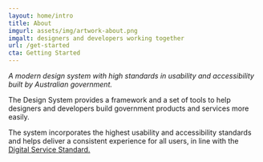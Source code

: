 ```yaml
---
layout: home/intro
title: About
imgurl: assets/img/artwork-about.png
imgalt: designers and developers working together
url: /get-started
cta: Getting Started
---
```


*A modern design system with high standards in usability and accessibility built by Australian government.*

The Design System provides a framework and a set of tools to help designers and developers build government products and services more easily.

The system incorporates the highest usability and accessibility standards and helps deliver a consistent experience for all users, in line with the [Digital Service Standard.](https://www.dta.gov.au/standard/)
